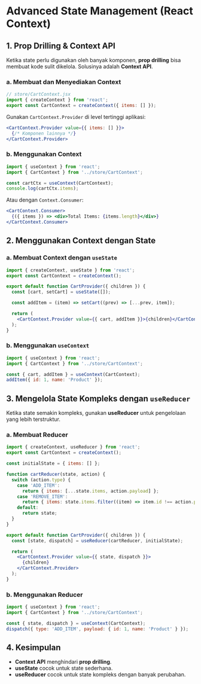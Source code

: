 # Advanced State Management (React Context)

## 1. Prop Drilling & Context API

Ketika state perlu digunakan oleh banyak komponen, **prop drilling** bisa membuat
kode sulit dikelola. Solusinya adalah **Context API**.

### a. Membuat dan Menyediakan Context

```jsx
// store/CartContext.jsx
import { createContext } from 'react';
export const CartContext = createContext({ items: [] });
```

Gunakan `CartContext.Provider` di level tertinggi aplikasi:

```jsx
<CartContext.Provider value={{ items: [] }}>
  {/* Komponen lainnya */}
</CartContext.Provider>
```

### b. Menggunakan Context

```jsx
import { useContext } from 'react';
import { CartContext } from '../store/CartContext';

const cartCtx = useContext(CartContext);
console.log(cartCtx.items);
```

Atau dengan `Context.Consumer`:

```jsx
<CartContext.Consumer>
  {({ items }) => <div>Total Items: {items.length}</div>}
</CartContext.Consumer>
```

## 2. Menggunakan Context dengan State

### a. Membuat Context dengan `useState`

```jsx
import { createContext, useState } from 'react';
export const CartContext = createContext();

export default function CartProvider({ children }) {
  const [cart, setCart] = useState([]);

  const addItem = (item) => setCart((prev) => [...prev, item]);

  return (
    <CartContext.Provider value={{ cart, addItem }}>{children}</CartContext.Provider>
  );
}
```

### b. Menggunakan `useContext`

```jsx
import { useContext } from 'react';
import { CartContext } from '../store/CartContext';

const { cart, addItem } = useContext(CartContext);
addItem({ id: 1, name: 'Product' });
```

## 3. Mengelola State Kompleks dengan `useReducer`

Ketika state semakin kompleks, gunakan **useReducer** untuk pengelolaan yang lebih
terstruktur.

### a. Membuat Reducer

```jsx
import { createContext, useReducer } from 'react';
export const CartContext = createContext();

const initialState = { items: [] };

function cartReducer(state, action) {
  switch (action.type) {
    case 'ADD_ITEM':
      return { items: [...state.items, action.payload] };
    case 'REMOVE_ITEM':
      return { items: state.items.filter((item) => item.id !== action.payload) };
    default:
      return state;
  }
}

export default function CartProvider({ children }) {
  const [state, dispatch] = useReducer(cartReducer, initialState);

  return (
    <CartContext.Provider value={{ state, dispatch }}>
      {children}
    </CartContext.Provider>
  );
}
```

### b. Menggunakan Reducer

```jsx
import { useContext } from 'react';
import { CartContext } from '../store/CartContext';

const { state, dispatch } = useContext(CartContext);
dispatch({ type: 'ADD_ITEM', payload: { id: 1, name: 'Product' } });
```

## 4. Kesimpulan

- **Context API** menghindari **prop drilling**.
- **useState** cocok untuk state sederhana.
- **useReducer** cocok untuk state kompleks dengan banyak perubahan.
